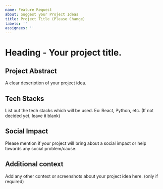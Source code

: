 ```yaml
---
name: Feature Request
about: Suggest your Project Ideas
title: Project Title (Please Change)
labels: ''
assignees: ''
---
```


<!--PLEASE ANSWER THE QUESTIONS GIVEN BELOW-->
<!--================================-->

# Heading - Your project title.


## Project Abstract
A clear description of your project idea.

## Tech Stacks
List out the tech stacks which will be used. Ex: React, Python, etc. (If not decided yet, leave it blank)

## Social Impact
Please mention if your project will bring about a social impact or help towards any social problem/cause.

## Additional context
Add any other context or screenshots about your project idea here. (only if required)

<!--============================================-->
<!--THANK YOU FOR SUBMITTING YOUR IDEA!-->

